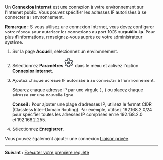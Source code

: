 Un **Connexion internet** est une connexion à votre environnement sur l'Internet public. Vous pouvez spécifier les adresses IP autorisées à se connecter à l'environnement.

**Remarque :** Si vous utilisez une connexion Internet, vous devez configurer votre réseau pour autoriser les connexions au port 1025 sur**public-ip**. Pour plus d'informations, renseignez-vous auprès de votre administrateur système.

1.  Sur la page **Accueil**, sélectionnez un environnement.

2.  Sélectionnez **Paramètres** ![Settings icon](Images/gkz1722447366517.svg) dans le menu et activez l'option **Connexion internet**.

3.  Ajoutez chaque adresse IP autorisée à se connecter à l'environnement.

    Séparez chaque adresse IP par une virgule ( , ) ou placez chaque adresse sur une nouvelle ligne.

    **Conseil :** Pour ajouter une plage d'adresses IP, utilisez le format CIDR (Classless Inter-Domain Routing). Par exemple, utilisez 192.168.2.0/24 pour spécifier toutes les adresses IP comprises entre 192.168.2.0 et 192.168.2.255.

4.  Sélectionnez **Enregistrer**.

Vous pouvez également ajouter une connexion [Liaison privée](suh1721090175745.md).

------------------------------------------------------------------------

**Suivant :** [Exécuter votre première requête](ahj1695153106508.md)
